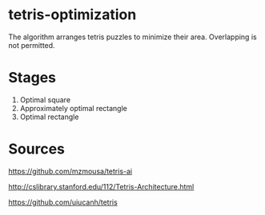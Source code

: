 # tetris-optimization

The algorithm arranges tetris puzzles to minimize their area. Overlapping is not permitted. 

# Stages

1. Optimal square
2. Approximately optimal rectangle
3. Optimal rectangle

# Sources

https://github.com/mzmousa/tetris-ai

http://cslibrary.stanford.edu/112/Tetris-Architecture.html

https://github.com/uiucanh/tetris

